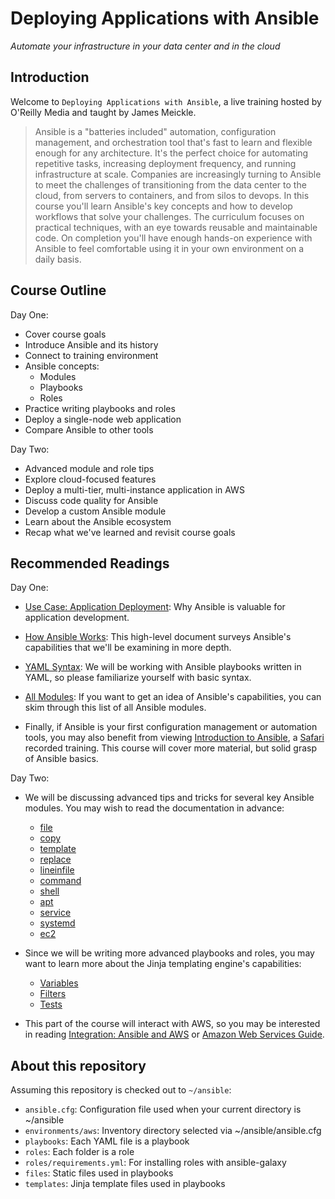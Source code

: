 # Deploying Applications with Ansible

*Automate your infrastructure in your data center and in the cloud*

## Introduction

Welcome to `Deploying Applications with Ansible`, a live training hosted by O'Reilly Media and taught by James Meickle.

> Ansible is a "batteries included" automation, configuration management, and orchestration tool that's fast to learn and flexible enough for any architecture. It's the perfect choice for automating repetitive tasks, increasing deployment frequency, and running infrastructure at scale. Companies are increasingly turning to Ansible to meet the challenges of transitioning from the data center to the cloud, from servers to containers, and from silos to devops.
> In this course you'll learn Ansible's key concepts and how to develop workflows that solve your challenges. The curriculum focuses on practical techniques, with an eye towards reusable and maintainable code. On completion you'll have enough hands-on experience with Ansible to feel comfortable using it in your own environment on a daily basis. 

## Course Outline

Day One:
- Cover course goals
- Introduce Ansible and its history
- Connect to training environment
- Ansible concepts:
  - Modules
  - Playbooks
  - Roles
- Practice writing playbooks and roles
- Deploy a single-node web application
- Compare Ansible to other tools

Day Two:
- Advanced module and role tips
- Explore cloud-focused features
- Deploy a multi-tier, multi-instance application in AWS
- Discuss code quality for Ansible
- Develop a custom Ansible module
- Learn about the Ansible ecosystem
- Recap what we've learned and revisit course goals

## Recommended Readings

Day One:

- [Use Case: Application Deployment](https://www.ansible.com/application-deployment): Why Ansible is valuable for application development.

- [How Ansible Works](https://www.ansible.com/how-ansible-works): This high-level document surveys Ansible's capabilities that we'll be examining in more depth.

- [YAML Syntax](http://docs.ansible.com/ansible/YAMLSyntax.html): We will be working with Ansible playbooks written in YAML, so please familiarize yourself with basic syntax.

- [All Modules](http://docs.ansible.com/ansible/list_of_all_modules.html): If you want to get an idea of Ansible's capabilities, you can skim through this list of all Ansible modules.

- Finally, if Ansible is your first configuration management or automation tools,
you may also benefit from viewing [Introduction to Ansible](https://www.safaribooksonline.com/library/view/introduction-to-ansible/9781491955956/), a [Safari](https://www.safaribooksonline.com/) recorded training. This course will cover more material, but solid grasp of Ansible basics.

Day Two:

- We will be discussing advanced tips and tricks for several key Ansible modules. You may wish to read the documentation in advance:
    - [file](http://docs.ansible.com/ansible/file_module.html)
    - [copy](http://docs.ansible.com/ansible/copy_module.html)
    - [template](http://docs.ansible.com/ansible/template_module.html)
    - [replace](http://docs.ansible.com/ansible/replace_module.html)
    - [lineinfile](http://docs.ansible.com/ansible/lineinfile_module.html)
    - [command](http://docs.ansible.com/ansible/command_module.html)
    - [shell](http://docs.ansible.com/ansible/shell_module.html)
    - [apt](http://docs.ansible.com/ansible/apt_module.html)
    - [service](http://docs.ansible.com/ansible/service_module.html)
    - [systemd](http://docs.ansible.com/ansible/systemd_module.html)
    - [ec2](http://docs.ansible.com/ansible/ec2_module.html)

- Since we will be writing more advanced playbooks and roles, you may want to learn more about the Jinja templating engine's capabilities:
    - [Variables](https://docs.ansible.com/ansible/playbooks_variables.html)
    - [Filters](https://docs.ansible.com/ansible/playbooks_filters.html)
    - [Tests](https://docs.ansible.com/ansible/playbooks_tests.html)

- This part of the course will interact with AWS, so you may be interested in reading [Integration: Ansible and AWS](https://www.ansible.com/aws) or [Amazon Web Services Guide](http://docs.ansible.com/ansible/guide_aws.html).

## About this repository

Assuming this repository is checked out to `~/ansible`:

- `ansible.cfg`: Configuration file used when your current directory is ~/ansible
- `environments/aws`: Inventory directory selected via ~/ansible/ansible.cfg
- `playbooks`: Each YAML file is a playbook
- `roles`: Each folder is a role
- `roles/requirements.yml`: For installing roles with ansible-galaxy
- `files`: Static files used in playbooks
- `templates`: Jinja template files used in playbooks
